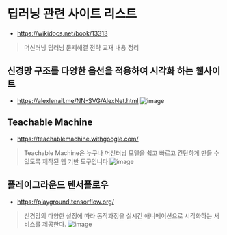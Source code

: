 # 딥러닝 관련 사이트 리스트
- https://wikidocs.net/book/13313
> 머신러닝 딥러닝 문제해결 전략 교재 내용 정리

## 신경망 구조를 다양한 옵션을 적용하여 시각화 하는 웹사이트
- https://alexlenail.me/NN-SVG/AlexNet.html
![image](https://github.com/user-attachments/assets/f6abb055-573e-4769-b092-74a5b3dee157)

## Teachable Machine
- https://teachablemachine.withgoogle.com/
> Teachable Machine은 누구나 머신러닝 모델을 쉽고 빠르고 간단하게 만들 수 있도록 제작된 웹 기반 도구입니다
![image](https://github.com/user-attachments/assets/07cb6fdf-fbe9-4c87-9b08-30223bea3aa1)

## 플레이그라운드 텐서플로우
- https://playground.tensorflow.org/
> 신경망의 다양한 설정에 따라 동작과정을 실시간 애니메이션으로 시각화하는 서비스를 제공한다.
![image](https://github.com/user-attachments/assets/3168f06c-87a5-45c2-bab0-347fec8bfe40)
 
